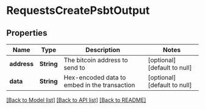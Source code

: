 # RequestsCreatePsbtOutput

## Properties
Name | Type | Description | Notes
------------ | ------------- | ------------- | -------------
**address** | **String** | The bitcoin address to send to | [optional] [default to null]
**data** | **String** | Hex-encoded data to embed in the transaction | [optional] [default to null]

[[Back to Model list]](../README.md#documentation-for-models) [[Back to API list]](../README.md#documentation-for-api-endpoints) [[Back to README]](../README.md)


